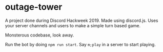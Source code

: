 # outage-tower

A project done during Discord Hackweek 2019. Made using discord.js. Uses your server channels and users to make a simple turn based game.

Monsterous codebase, look away.

Run the bot by doing `npm run start`. Say `m;play` in a server to start playing.